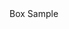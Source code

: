 <!DOCTYPE html>
<html lang="en">
<head>
    <meta charset="UTF-8">
    <meta name="viewport" content="width=device-width, initial-scale=1.0">
    <title>BOX MODEL EXAMPLE</title>
    <link rel="stylesheet" href="box_style.css">
</head>
<body>
    <div class="box">Box Sample</div>
</body>
</html>
